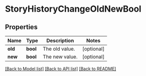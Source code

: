 # StoryHistoryChangeOldNewBool

## Properties
Name | Type | Description | Notes
------------ | ------------- | ------------- | -------------
**old** | **bool** | The old value. | [optional] 
**new** | **bool** | The new value. | [optional] 

[[Back to Model list]](../../README.md#documentation-for-models) [[Back to API list]](../../README.md#documentation-for-api-endpoints) [[Back to README]](../../README.md)

